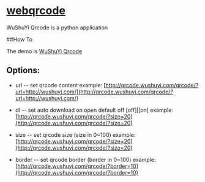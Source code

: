 # [webqrcode](http://qrcode.wushuyi.com/)

WuShuYi Qrcode is a python application

##How To

The demo is [WuShuYi Qrcode](http://qrcode.wushuyi.com/qrcode/)

## Options:

 - url -- set qrcode content
   example: [http://qrcode.wushuyi.com/qrcode/?url=http://wushuyi.com/](http://qrcode.wushuyi.com/qrcode/?url=http://wushuyi.com/)

 - dl -- set auto download on open default off [off]|[on]
   example: [http://qrcode.wushuyi.com/qrcode/?size=20](http://qrcode.wushuyi.com/qrcode/?size=20)

 - size -- set qrcode size (size in 0~100)
   example: [http://qrcode.wushuyi.com/qrcode/?size=20](http://qrcode.wushuyi.com/qrcode/?size=20)

 - border -- set qrcode border (border in 0~100)
   example: [http://qrcode.wushuyi.com/qrcode/?border=10](http://qrcode.wushuyi.com/qrcode/?border=10)
